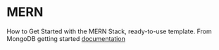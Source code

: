 # MERN

How to Get Started with the MERN Stack, ready-to-use template. From MongoDB getting started [documentation](https://www.mongodb.com/languages/mern-stack-tutorial)
